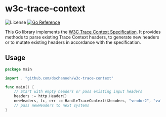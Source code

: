 # w3c-trace-context

![License](https://img.shields.io/github/license/dschanoeh/w3c-trace-context)
[![Go Reference](https://pkg.go.dev/badge/github.com/dschanoeh/w3c-trace-context.svg)](https://pkg.go.dev/github.com/dschanoeh/w3c-trace-context)

This Go library implements the
[W3C Trace Context Specification](https://www.w3.org/TR/trace-context/).
It provides methods to parse existing Trace Context headers, to generate new
headers or to mutate existing headers in accordance with the specification.

## Usage

```go
package main

import . "github.com/dschanoeh/w3c-trace-context"

func main() {
    // Start with empty headers or pass existing input headers
    headers := http.Header{}
	newHeaders, tc, err := HandleTraceContext(&headers, "vendor2", "val2", false)
    // pass newHeaders to next systems
}
```